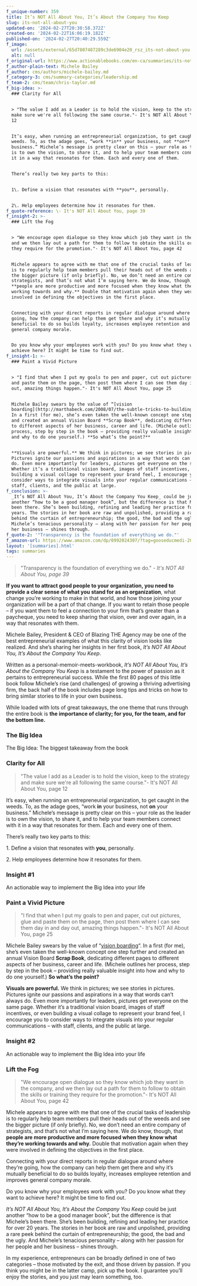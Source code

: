 ```yaml
---
f_unique-number: 359
title: It’s NOT All About You, It’s About the Company You Keep
slug: its-not-all-about-you
updated-on: '2024-02-27T20:30:58.372Z'
created-on: '2024-02-22T16:06:19.182Z'
published-on: '2024-02-27T20:40:29.559Z'
f_image:
  url: /assets/external/65d7807487289c3de6904e20_rsz_its-not-about-you.png
  alt: null
f_original-url: https://www.actionablebooks.com/en-ca/summaries/its-not-all-about-you/
f_author-plain-text: Michele Bailey
f_author: cms/authors/michele-bailey.md
f_category-3: cms/summary-categories/leadership.md
f_team-2: cms/team/chris-taylor.md
f_big-idea: >-
  ### Clarity for All


  > "The value I add as a Leader is to hold the vision, keep to the strategy and
  make sure we're all following the same course."- It's NOT All About You, page
  12


  It’s easy, when running an entrepreneurial organization, to get caught in the
  weeds. To, as the adage goes, “work **in** your business, not **on** your
  business.” Michele’s message is pretty clear on this – your role as the leader
  is to own the vision, to share it, and to help your team members connect with
  it in a way that resonates for them. Each and every one of them.


  There’s really two key parts to this:


  1\. Define a vision that resonates with **you**, personally.


  2\. Help employees determine how it resonates for them.
f_quote-reference: \- It's NOT All About You, page 39
f_insight-2: >-
  ### Lift the Fog


  > "We encourage open dialogue so they know which job they want in the company,
  and we then lay out a path for them to follow to obtain the skills or training
  they require for the promotion."- It's NOT All About You, page 42


  Michele appears to agree with me that one of the crucial tasks of leadership
  is to regularly help team members pull their heads out of the weeds and see
  the bigger picture (if only briefly). No, we don’t need an entire company of
  strategists, and that’s not what I’m saying here. We do know, though, that
  **people are more productive and more focused when they know what they’re
  working towards and why.** Double that motivation again when they were
  involved in defining the objectives in the first place.


  Connecting with your direct reports in regular dialogue around where they’re
  going, how the company can help them get there and why it’s mutually
  beneficial to do so builds loyalty, increases employee retention and improves
  general company morale.


  Do you know why your employees work with you? Do you know what they want to
  achieve here? It might be time to find out.
f_insight-1: >-
  ### Paint a Vivid Picture


  > "I find that when I put my goals to pen and paper, cut out pictures, glue
  and paste them on the page, then post them where I can see them day in and day
  out, amazing things happen."- It's NOT All About You, page 25


  Michele Bailey swears by the value of “[vision
  boarding](http://marthabeck.com/2008/07/the-subtle-tricks-to-building-an-effective-vision-board/)“.
  In a first (for me), she’s even taken the well-known concept one step further
  and created an annual Vision Board **Scrap Book**, dedicating different pages
  to different aspects of her business, career and life. (Michele outlines her
  process, step by step in the book – providing really valuable insight into how
  and why to do one yourself.) **So what’s the point?**


  **Visuals are powerful.** We think in pictures; we see stories in pictures.
  Pictures ignite our passions and aspirations in a way that words can’t always
  do. Even more importantly for leaders, pictures get everyone on the same page.
  Whether it’s a traditional vision board, images of staff incentives, or even
  building a visual collage to represent your brand feel, I encourage you to
  consider ways to integrate visuals into your regular communications – with
  staff, clients, and the public at large.
f_conclusion: >-
  _It’s NOT All About You, It’s About the Company You Keep_ could be just
  another “how to be a good manager book”, but the difference is that Michele’s
  been there. She’s been building, refining and leading her practice for over 20
  years. The stories in her book are raw and unpolished, providing a rare peek
  behind the curtain of entrepreneurship; the good, the bad and the ugly. And
  Michele’s tenacious personality – along with her passion for her people and
  her business – shines through.
f_quote-2: '"Transparency is the foundation of everything we do."'
f_amazon-url: https://www.amazon.com/dp/0992024307/?tag=gooseducmedi-20
layout: '[summaries].html'
tags: summaries
---
```


> "Transparency is the foundation of everything we do." _\- It's NOT All About You, page 39_

**If you want to attract good people to your organization, you need to provide a clear sense of what you stand for as an organization**, what change you’re working to make in that world, and how those joining your organization will be a part of that change. If you want to retain those people – if you want them to feel a connection to your firm that’s greater than a paycheque, you need to keep sharing that vision, over and over again, in a way that resonates with them.

Michele Bailey, President & CEO of Blazing THE Agency may be one of the best entrepreneurial examples of what this clarity of vision looks like realized. And she’s sharing her insights in her first book, _It’s NOT All About You, It’s About the Company You Keep_.

Written as a personal-memoir-meets-workbook, _It’s NOT All About You, It’s About the Company You Keep_ is a testament to the power of passion as it pertains to entrepreneurial success. While the first 80 pages of this little book follow Michele’s rise (and challenges) of growing a thriving advertising firm, the back half of the book includes page long tips and tricks on how to bring similar stories to life in your own business.

While loaded with lots of great takeaways, the one theme that runs through the entire book is **the importance of clarity; for you, for the team, and for the bottom line.**

### The Big Idea

The Big Idea: The biggest takeaway from the book

### Clarity for All

> "The value I add as a Leader is to hold the vision, keep to the strategy and make sure we're all following the same course."- It's NOT All About You, page 12

It’s easy, when running an entrepreneurial organization, to get caught in the weeds. To, as the adage goes, “work **in** your business, not **on** your business.” Michele’s message is pretty clear on this – your role as the leader is to own the vision, to share it, and to help your team members connect with it in a way that resonates for them. Each and every one of them.

There’s really two key parts to this:

1\. Define a vision that resonates with **you**, personally.

2\. Help employees determine how it resonates for them.

### Insight #1

An actionable way to implement the Big Idea into your life

### Paint a Vivid Picture

> "I find that when I put my goals to pen and paper, cut out pictures, glue and paste them on the page, then post them where I can see them day in and day out, amazing things happen."- It's NOT All About You, page 25

Michele Bailey swears by the value of “[vision boarding](http://marthabeck.com/2008/07/the-subtle-tricks-to-building-an-effective-vision-board/)“. In a first (for me), she’s even taken the well-known concept one step further and created an annual Vision Board **Scrap Book**, dedicating different pages to different aspects of her business, career and life. (Michele outlines her process, step by step in the book – providing really valuable insight into how and why to do one yourself.) **So what’s the point?**

**Visuals are powerful.** We think in pictures; we see stories in pictures. Pictures ignite our passions and aspirations in a way that words can’t always do. Even more importantly for leaders, pictures get everyone on the same page. Whether it’s a traditional vision board, images of staff incentives, or even building a visual collage to represent your brand feel, I encourage you to consider ways to integrate visuals into your regular communications – with staff, clients, and the public at large.

### Insight #2

An actionable way to implement the Big Idea into your life

### Lift the Fog

> "We encourage open dialogue so they know which job they want in the company, and we then lay out a path for them to follow to obtain the skills or training they require for the promotion."- It's NOT All About You, page 42

Michele appears to agree with me that one of the crucial tasks of leadership is to regularly help team members pull their heads out of the weeds and see the bigger picture (if only briefly). No, we don’t need an entire company of strategists, and that’s not what I’m saying here. We do know, though, that **people are more productive and more focused when they know what they’re working towards and why.** Double that motivation again when they were involved in defining the objectives in the first place.

Connecting with your direct reports in regular dialogue around where they’re going, how the company can help them get there and why it’s mutually beneficial to do so builds loyalty, increases employee retention and improves general company morale.

Do you know why your employees work with you? Do you know what they want to achieve here? It might be time to find out.

_It’s NOT All About You, It’s About the Company You Keep_ could be just another “how to be a good manager book”, but the difference is that Michele’s been there. She’s been building, refining and leading her practice for over 20 years. The stories in her book are raw and unpolished, providing a rare peek behind the curtain of entrepreneurship; the good, the bad and the ugly. And Michele’s tenacious personality – along with her passion for her people and her business – shines through.

In my experience, entrepreneurs can be broadly defined in one of two categories – those motivated by the exit, and those driven by passion. If you think you might be in the latter camp, pick up the book. I guarantee you’ll enjoy the stories, and you just may learn something, too.
